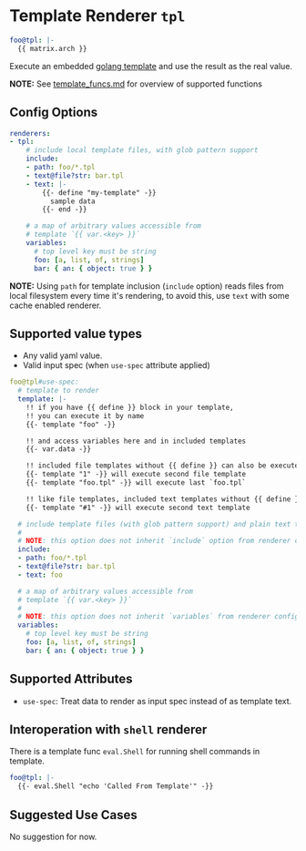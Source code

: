 # Template Renderer `tpl`

```yaml
foo@tpl: |-
  {{ matrix.arch }}
```

Execute an embedded [golang template](https://golang.org/pkg/text/template/) and use the result as the real value.

__NOTE:__ See [template_funcs.md](../generated/template_funcs.md) for overview of supported functions

## Config Options

```yaml
renderers:
- tpl:
    # include local template files, with glob pattern support
    include:
    - path: foo/*.tpl
    - text@file?str: bar.tpl
    - text: |-
        {{- define "my-template" -}}
          sample data
        {{- end -}}

    # a map of arbitrary values accessible from
    # template `{{ var.<key> }}`
    variables:
      # top level key must be string
      foo: [a, list, of, strings]
      bar: { an: { object: true } }
```

__NOTE:__ Using `path` for template inclusion (`include` option) reads files from local filesystem every time it's rendering, to avoid this, use `text` with some cache enabled renderer.

## Supported value types

- Any valid yaml value.
- Valid input spec (when `use-spec` attribute applied)

```yaml
foo@tpl#use-spec:
  # template to render
  template: |-
    !! if you have {{ define }} block in your template,
    !! you can execute it by name
    {{- template "foo" -}}

    !! and access variables here and in included templates
    {{- var.data -}}

    !! included file templates without {{ define }} can also be executed by index or file basename
    {{- template "1" -}} will execute second file template
    {{- template "foo.tpl" -}} will execute last `foo.tpl`

    !! like file templates, included text templates without {{ define }} can be executed by index with prefix `#`
    {{- template "#1" -}} will execute second text template

  # include template files (with glob pattern support) and plain text tempaltes
  #
  # NOTE: this option does not inherit `include` option from renderer config
  include:
  - path: foo/*.tpl
  - text@file?str: bar.tpl
  - text: foo

  # a map of arbitrary values accessible from
  # template `{{ var.<key> }}`
  #
  # NOTE: this option does not inherit `variables` from renderer config
  variables:
    # top level key must be string
    foo: [a, list, of, strings]
    bar: { an: { object: true } }
```

## Supported Attributes

- `use-spec`: Treat data to render as input spec instead of as template text.

## Interoperation with `shell` renderer

There is a template func `eval.Shell` for running shell commands in template.

```yaml
foo@tpl: |-
  {{- eval.Shell "echo 'Called From Template'" -}}
```

## Suggested Use Cases

No suggestion for now.
